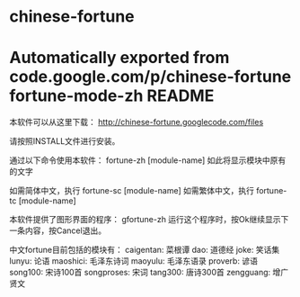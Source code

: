 # chinese-fortune
Automatically exported from code.google.com/p/chinese-fortune
fortune-mode-zh README
====================================

本软件可以从这里下载：
http://chinese-fortune.googlecode.com/files

请按照INSTALL文件进行安装。

通过以下命令使用本软件：
fortune-zh [module-name]
如此将显示模块中原有的文字

如需简体中文，执行
fortune-sc [module-name]
如需繁体中文，执行
fortune-tc [module-name]

本软件提供了图形界面的程序：
gfortune-zh
运行这个程序时，按Ok继续显示下一条内容，按Cancel退出。

中文fortune目前包括的模块有：
	caigentan:   菜根谭
	dao:	     道德经
	joke:	     笑话集
	lunyu:	     论语
	maoshici:    毛泽东诗词
	maoyulu:     毛泽东语录
	proverb:     谚语
	song100:     宋诗100首
	songproses:  宋词
	tang300:     唐诗300首
	zengguang:   增广贤文

